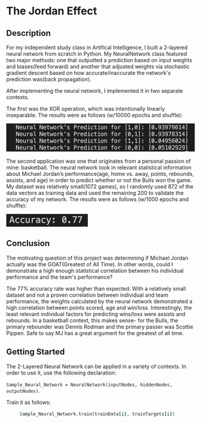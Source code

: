 # The Jordan Effect

## Description
For my independent study class in Artifical Intelligence, I built a 2-layered neural network from scratch in Python. My NeuralNetwork class featured two major methods: one that outputted a prediction based on input weights and biases(feed forward) and another that adjusted weights via stochastic gradient descent based on how accurate/inaccurate the network's prediction was(back propagation).

After implementing the neural network, I implemented it in two separate contexts.

The first was the XOR operation, which was intentionally linearly inseparable. The results were as follows (w/10000 epochs and shuffle):

![](Images/XOR_Accuracy.png)

The second application was one that originates from a personal passion of mine: basketball. The neural network took in relevant statistical information about Michael Jordan’s performance(age, home vs. away, points, rebounds, assists, and age) in order to predict whether or not the Bulls won the game. My dataset was relatively small(1072 games), so I randomly used 872 of the data vectors as training data and used the remaining 200 to validate the accuracy of my network. The results were as follows (w/1000 epochs and shuffle):

![](Images/Jordan_Accuracy.png)

## Conclusion

The motivating question of this project was determining if Michael Jordan actually was the GOAT(Greatest of All Time). In other words, could I demonstrate a high enough statistical correlation between his individual performance and the team's performance?

The 77% accuracy rate was higher than expected. With a relatively small dataset and not a proven correlation between individual and team performance, the weights calculated by the neural network demonstrated a high correlation between points scored, age and win/loss. Interestingly, the least relevant individual factors for predicting wins/loss were assists and rebounds. In a basketball context, this makes sense- for the Bulls, the primary rebounder was Dennis Rodman and the primary passer was Scottie Pippen. Safe to say MJ has a great argument for the greatest of all time.

## Getting Started

The 2-Layered Neural Network can be applied in a variety of contexts. In order to use it, use the following declaration:

```Sample_Neural_Network = NeuralNetwork(inputNodes, hiddenNodes, outputNodes)```.

Train it as follows:

```for i in range(len(trainData)):
     Sample_Neural_Network.train(trainData[i], trainTargets[i])
```